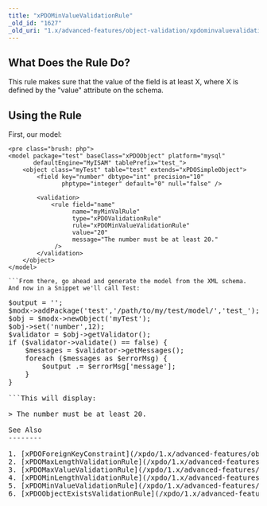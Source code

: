 ```yaml
---
title: "xPDOMinValueValidationRule"
_old_id: "1627"
_old_uri: "1.x/advanced-features/object-validation/xpdominvaluevalidationrule"
---
```


What Does the Rule Do?
----------------------

This rule makes sure that the value of the field is at least X, where X is defined by the "value" attribute on the schema.

Using the Rule
--------------

First, our model:

```
<pre class="brush: php">
<model package="test" baseClass="xPDOObject" platform="mysql"
       defaultEngine="MyISAM" tablePrefix="test_">    
    <object class="myTest" table="test" extends="xPDOSimpleObject">
        <field key="number" dbtype="int" precision="10"
               phptype="integer" default="0" null="false" />
                
        <validation>
            <rule field="name" 
                  name="myMinValRule"
                  type="xPDOValidationRule"
                  rule="xPDOMinValueValidationRule"
                  value="20"
                  message="The number must be at least 20."
             />
        </validation>
    </object>
</model>

```From there, go ahead and generate the model from the XML schema. And now in a Snippet we'll call Test:

```
<pre class="brush: php">
$output = '';
$modx->addPackage('test','/path/to/my/test/model/','test_');
$obj = $modx->newObject('myTest');
$obj->set('number',12);
$validator = $obj->getValidator();
if ($validator->validate() == false) {
    $messages = $validator->getMessages();
    foreach ($messages as $errorMsg) {
        $output .= $errorMsg['message'];
    }
}

```This will display:

> The number must be at least 20.

See Also
--------

1. [xPDOForeignKeyConstraint](/xpdo/1.x/advanced-features/object-validation/xpdoforeignkeyconstraint)
2. [xPDOMaxLengthValidationRule](/xpdo/1.x/advanced-features/object-validation/xpdomaxlengthvalidationrule)
3. [xPDOMaxValueValidationRule](/xpdo/1.x/advanced-features/object-validation/xpdomaxvaluevalidationrule)
4. [xPDOMinLengthValidationRule](/xpdo/1.x/advanced-features/object-validation/xpdominlengthvalidationrule)
5. [xPDOMinValueValidationRule](/xpdo/1.x/advanced-features/object-validation/xpdominvaluevalidationrule)
6. [xPDOObjectExistsValidationRule](/xpdo/1.x/advanced-features/object-validation/xpdoobjectexistsvalidationrule)